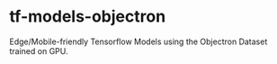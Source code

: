 # tf-models-objectron
Edge/Mobile-friendly Tensorflow Models using the Objectron Dataset trained on GPU.
